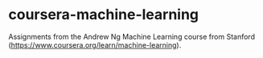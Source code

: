 # coursera-machine-learning
Assignments from the Andrew Ng Machine Learning course from Stanford (https://www.coursera.org/learn/machine-learning).
